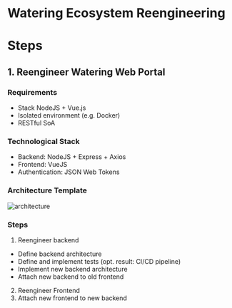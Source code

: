 # Watering Ecosystem Reengineering

# Steps

##  1. Reengineer Watering Web Portal 
### Requirements 
* Stack NodeJS + Vue.js
* Isolated environment (e.g. Docker)
* RESTful SoA
 

### Technological Stack
* Backend: NodeJS + Express + Axios
* Frontend: VueJS
* Authentication: JSON Web Tokens
 
### Architecture Template
![architecture](https://github.com/ManuelePasini/watering_web_refactoring/assets/62949013/39353053-77f0-4c7c-8f8b-03da535f67de)

### Steps
1. Reengineer backend
 - Define backend architecture
 - Define and implement tests (opt. result: CI/CD pipeline)
 - Implement new backend architecture
 - Attach new backend to old frontend
2. Reengineer Frontend
2. Attach new frontend to new backend
